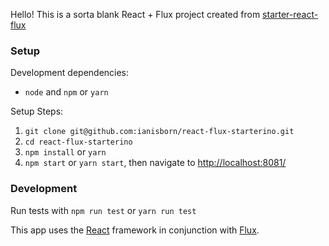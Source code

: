 Hello! This is a sorta blank React + Flux project created from [starter-react-flux](https://github.com/SokichiFujita/starter-react-flux)

### Setup
Development dependencies:
* `node` and `npm` or `yarn`

Setup Steps:
1. `git clone git@github.com:ianisborn/react-flux-starterino.git`
1. `cd react-flux-starterino`
1. `npm install` or `yarn`
1. `npm start` or `yarn start`, then navigate to [http://localhost:8081/](http://localhost:8081/)

### Development
Run tests with `npm run test` or `yarn run test`

This app uses the [React](https://reactjs.org/) framework in conjunction with [Flux](https://facebook.github.io/flux/docs/in-depth-overview.html).
